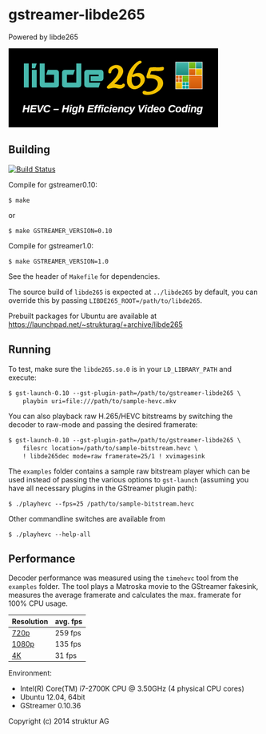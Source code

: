 # gstreamer-libde265

Powered by libde265

![powered by libde265](doc/libde265.png)

## Building

[![Build Status](https://travis-ci.org/strukturag/gstreamer-libde265.png?branch=master)](https://travis-ci.org/strukturag/gstreamer-libde265)

Compile for gstreamer0.10:

    $ make

or

    $ make GSTREAMER_VERSION=0.10


Compile for gstreamer1.0:

    $ make GSTREAMER_VERSION=1.0


See the header of `Makefile` for dependencies.

The source build of `libde265` is expected at `../libde265` by default,
you can override this by passing `LIBDE265_ROOT=/path/to/libde265`.

Prebuilt packages for Ubuntu are available at
https://launchpad.net/~strukturag/+archive/libde265

## Running

To test, make sure the `libde265.so.0` is in your `LD_LIBRARY_PATH` and
execute:

    $ gst-launch-0.10 --gst-plugin-path=/path/to/gstreamer-libde265 \
        playbin uri=file:///path/to/sample-hevc.mkv

You can also playback raw H.265/HEVC  bitstreams by switching the decoder
to raw-mode and passing the desired framerate:

    $ gst-launch-0.10 --gst-plugin-path=/path/to/gstreamer-libde265 \
        filesrc location=/path/to/sample-bitstream.hevc \
        ! libde265dec mode=raw framerate=25/1 ! xvimagesink

The `examples` folder contains a sample raw bitstream player which can
be used instead of passing the various options to `gst-launch` (assuming
you have all necessary plugins in the GStreamer plugin path):

    $ ./playhevc --fps=25 /path/to/sample-bitstream.hevc

Other commandline switches are available from

    $ ./playhevc --help-all

## Performance

Decoder performance was measured using the `timehevc` tool from the `examples`
folder. The tool plays a Matroska movie to the GStreamer fakesink, measures
the average framerate and calculates the max. framerate for 100% CPU usage.

| Resolution        | avg. fps |
| ----------------- | -------- |
| [720p][1]         |  259 fps |
| [1080p][2]        |  135 fps |
| [4K][3]           |   31 fps |

Environment:
- Intel(R) Core(TM) i7-2700K CPU @ 3.50GHz (4 physical CPU cores)
- Ubuntu 12.04, 64bit
- GStreamer 0.10.36

[1]: http://trailers.divx.com/hevc/TearsOfSteel_720p_24fps_27qp_831kbps_720p_GPSNR_41.65_HM11_2aud_7subs.mkv
[2]: http://trailers.divx.com/hevc/TearsOfSteel_1080p_24fps_27qp_1474kbps_GPSNR_42.29_HM11_2aud_7subs.mkv
[3]: http://trailers.divx.com/hevc/TearsOfSteel_4K_24fps_9500kbps_2aud_9subs.mkv

Copyright (c) 2014 struktur AG
